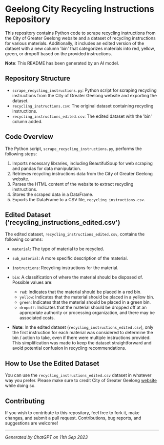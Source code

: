 # Geelong City Recycling Instructions Repository

This repository contains Python code to scrape recycling instructions from the City of Greater Geelong website and a dataset of recycling instructions for various materials. Additionally, it includes an edited version of the dataset with a new column 'bin' that categorizes materials into red, yellow, green, or dropoff based on the provided instructions.

**Note**: This README has been generated by an AI model.

## Repository Structure

- `scrape_recycling_instructions.py`: Python script for scraping recycling instructions from the City of Greater Geelong website and exporting the dataset.
- `recycling_instructions.csv`: The original dataset containing recycling instructions.
- `recycling_instructions_edited.csv`: The edited dataset with the 'bin' column added.

## Code Overview

The Python script, `scrape_recycling_instructions.py`, performs the following steps:

1. Imports necessary libraries, including BeautifulSoup for web scraping and pandas for data manipulation.
2. Retrieves recycling instructions data from the City of Greater Geelong website.
3. Parses the HTML content of the website to extract recycling instructions.
4. Stores the scraped data in a DataFrame.
5. Exports the DataFrame to a CSV file, `recycling_instructions.csv`.

## Edited Dataset ('recycling_instructions_edited.csv')

The edited dataset, `recycling_instructions_edited.csv`, contains the following columns:

- `material`: The type of material to be recycled.
- `sub_material`: A more specific description of the material.
- `instructions`: Recycling instructions for the material.
- `bin`: A classification of where the material should be disposed of. Possible values are:
  - `red`: Indicates that the material should be placed in a red bin.
  - `yellow`: Indicates that the material should be placed in a yellow bin.
  - `green`: Indicates that the material should be placed in a green bin.
  - `dropoff`: Indicates that the material should be dropped off at an appropriate authority or processing organization, and there may be associated costs.
 
 - **Note**: In the edited dataset (`recycling_instructions_edited.csv`), only the first instruction for each material was considered to determine the bin / action to take, even if there were multiple instructions provided. This simplification was made to keep the dataset straightforward and avoid potential confusion in recycling recommendations.

## How to Use the Edited Dataset

You can use the `recycling_instructions_edited.csv` dataset in whatever way you prefer. Please make sure to credit City of Greater Geelong [website](https://www.geelongaustralia.com.au/recycling/guide/default.aspx) while doing so. 

## Contributing

If you wish to contribute to this repository, feel free to fork it, make changes, and submit a pull request. Contributions, bug reports, and suggestions are welcome!

---

*Generated by ChatGPT on 11th Sep 2023*
